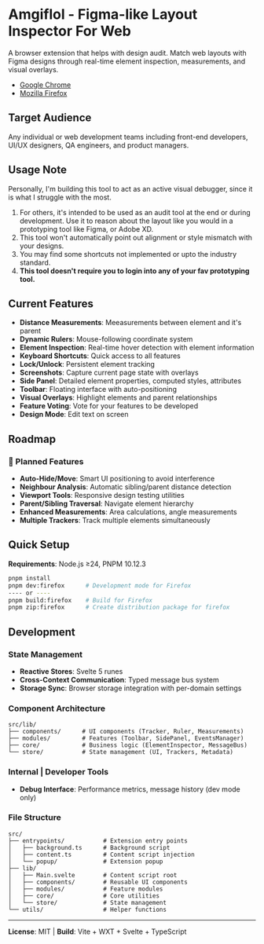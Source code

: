 # Amgiflol - Figma-like Layout Inspector For Web

A browser extension that helps with design audit. Match web layouts with Figma designs through real-time element inspection, measurements, and visual overlays.

- [Google Chrome](https://chromewebstore.google.com/detail/amgiflol/kpkpcekkflbmmmhjlnkbkfkdjfjnnonl/)
- [Mozilla Firefox](https://addons.mozilla.org/en-US/firefox/addon/amgiflol/)

## Target Audience

Any individual or web development teams including front-end developers, UI/UX designers, QA engineers, and product managers.

## Usage Note

Personally, I'm building this tool to act as an active visual debugger, since it is what I struggle with the most.

1. For others, it's intended to be used as an audit tool at the end or during development. Use it to reason about the layout like you would in a prototyping tool like Figma, or Adobe XD.
2. This tool won't automatically point out alignment or style mismatch with your designs.
3. You may find some shortcuts not implemented or upto the industry standard.
4. **This tool doesn't require you to login into any of your fav prototyping tool.**

## Current Features

- **Distance Measurements**: Meeasurements between element and it's parent
- **Dynamic Rulers**: Mouse-following coordinate system
- **Element Inspection**: Real-time hover detection with element information
- **Keyboard Shortcuts**: Quick access to all features
- **Lock/Unlock**: Persistent element tracking
- **Screenshots**: Capture current page state with overlays
- **Side Panel**: Detailed element properties, computed styles, attributes
- **Toolbar**: Floating interface with auto-positioning
- **Visual Overlays**: Highlight elements and parent relationships
- **Feature Voting**: Vote for your features to be developed
- **Design Mode**: Edit text on screen

## Roadmap

### 🚀 Planned Features

- **Auto-Hide/Move**: Smart UI positioning to avoid interference
- **Neighbour Analysis**: Automatic sibling/parent distance detection
- **Viewport Tools**: Responsive design testing utilities
- **Parent/Sibling Traversal**: Navigate element hierarchy
- **Enhanced Measurements**: Area calculations, angle measurements
- **Multiple Trackers**: Track multiple elements simultaneously

## Quick Setup

**Requirements**: Node.js ≥24, PNPM 10.12.3

```bash
pnpm install
pnpm dev:firefox      # Development mode for Firefox
---- or ----
pnpm build:firefox    # Build for Firefox
pnpm zip:firefox      # Create distribution package for firefox
```

## Development

### State Management

- **Reactive Stores**: Svelte 5 runes
- **Cross-Context Communication**: Typed message bus system
- **Storage Sync**: Browser storage integration with per-domain settings

### Component Architecture

```
src/lib/
├── components/      # UI components (Tracker, Ruler, Measurements)
├── modules/         # Features (Toolbar, SidePanel, EventsManager)
├── core/            # Business logic (ElementInspector, MessageBus)
└── store/           # State management (UI, Trackers, Metadata)
```

### Internal | Developer Tools

- **Debug Interface**: Performance metrics, message history (dev mode only)

### File Structure

```
src/
├── entrypoints/           # Extension entry points
│   ├── background.ts      # Background script
│   ├── content.ts         # Content script injection
│   └── popup/             # Extension popup
├── lib/
│   ├── Main.svelte        # Content script root
│   ├── components/        # Reusable UI components
│   ├── modules/           # Feature modules
│   ├── core/              # Core utilities
│   └── store/             # State management
└── utils/                 # Helper functions
```

---

**License**: MIT | **Build**: Vite + WXT + Svelte + TypeScript
